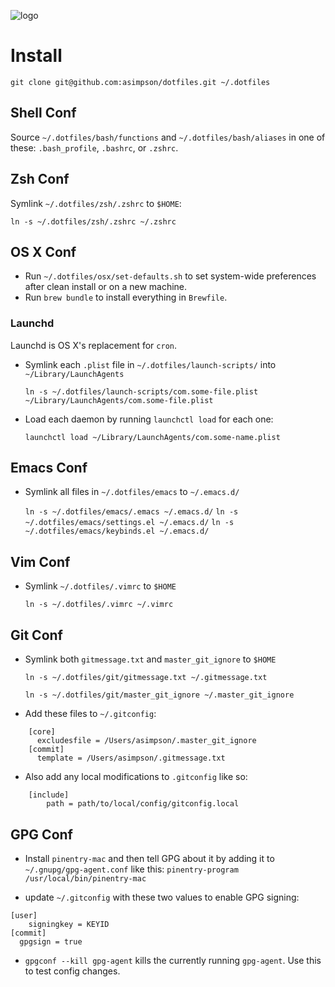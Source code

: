 ![logo](http://asimpson.github.io/dotfiles/logo.svg)

# Install

`git clone git@github.com:asimpson/dotfiles.git ~/.dotfiles`

## Shell Conf
Source `~/.dotfiles/bash/functions` and `~/.dotfiles/bash/aliases` in one of these: `.bash_profile`, `.bashrc`, or `.zshrc`.

## Zsh Conf
Symlink `~/.dotfiles/zsh/.zshrc` to `$HOME`:

  `ln -s ~/.dotfiles/zsh/.zshrc ~/.zshrc`

## OS X Conf
* Run `~/.dotfiles/osx/set-defaults.sh` to set system-wide preferences after clean install or on a new machine.
* Run `brew bundle` to install everything in `Brewfile`.

### Launchd
Launchd is OS X's replacement for `cron`.

* Symlink each `.plist` file in `~/.dotfiles/launch-scripts/` into `~/Library/LaunchAgents`

  `ln -s ~/.dotfiles/launch-scripts/com.some-file.plist ~/Library/LaunchAgents/com.some-file.plist`

* Load each daemon by running `launchctl load` for each one:

  `launchctl load ~/Library/LaunchAgents/com.some-name.plist`

## Emacs Conf
* Symlink all files in `~/.dotfiles/emacs` to `~/.emacs.d/`

  `ln -s ~/.dotfiles/emacs/.emacs ~/.emacs.d/`
  `ln -s ~/.dotfiles/emacs/settings.el ~/.emacs.d/`
  `ln -s ~/.dotfiles/emacs/keybinds.el ~/.emacs.d/`

## Vim Conf
* Symlink `~/.dotfiles/.vimrc` to `$HOME`

  `ln -s ~/.dotfiles/.vimrc ~/.vimrc`

## Git Conf
* Symlink both `gitmessage.txt` and `master_git_ignore` to `$HOME`

  `ln -s ~/.dotfiles/git/gitmessage.txt ~/.gitmessage.txt`

  `ln -s ~/.dotfiles/git/master_git_ignore ~/.master_git_ignore`

* Add these files to `~/.gitconfig`:

```
    [core]
      excludesfile = /Users/asimpson/.master_git_ignore
    [commit]
      template = /Users/asimpson/.gitmessage.txt
```

* Also add any local modifications to `.gitconfig` like so:

```
    [include]
        path = path/to/local/config/gitconfig.local
```

## GPG Conf

- Install `pinentry-mac` and then tell GPG about it by adding it to `~/.gnupg/gpg-agent.conf` like this:
`pinentry-program /usr/local/bin/pinentry-mac`

- update `~/.gitconfig` with these two values to enable GPG signing:

```
[user]
	signingkey = KEYID
[commit]
  gpgsign = true
```

- `gpgconf --kill gpg-agent` kills the currently running `gpg-agent`. Use this to test config changes.

